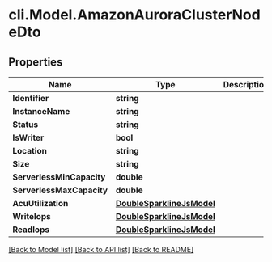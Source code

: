 # cli.Model.AmazonAuroraClusterNodeDto

## Properties

Name | Type | Description | Notes
------------ | ------------- | ------------- | -------------
**Identifier** | **string** |  | [optional] 
**InstanceName** | **string** |  | [optional] 
**Status** | **string** |  | [optional] 
**IsWriter** | **bool** |  | [optional] 
**Location** | **string** |  | [optional] 
**Size** | **string** |  | [optional] 
**ServerlessMinCapacity** | **double** |  | [optional] 
**ServerlessMaxCapacity** | **double** |  | [optional] 
**AcuUtilization** | [**DoubleSparklineJsModel**](DoubleSparklineJsModel.md) |  | [optional] 
**WriteIops** | [**DoubleSparklineJsModel**](DoubleSparklineJsModel.md) |  | [optional] 
**ReadIops** | [**DoubleSparklineJsModel**](DoubleSparklineJsModel.md) |  | [optional] 

[[Back to Model list]](../README.md#documentation-for-models) [[Back to API list]](../README.md#documentation-for-api-endpoints) [[Back to README]](../README.md)

